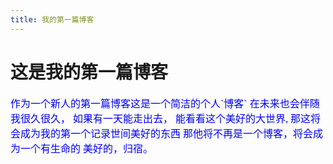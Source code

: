 ```yaml
---
title: 我的第一篇博客
---
```


# 这是我的第一篇博客
<mate chartes="utf-8">
<font face="宋体" size="3" color=#0000FF>
作为一个新人的第一篇博客这是一个简洁的个人`博客`
在未来也会伴随我很久很久，
如果有一天能走出去，
能看看这个美好的大世界,
那这将会成为我的第一个记录世间美好的东西
那他将不再是一个博客，将会成为一个有生命的
美好的，归宿。
</font>
    <!-- 字体的一个标注
    <font face="微软雅黑" >微软雅黑字体</font>
    <font face="黑体" >黑体</font>
    <font size=3 >3号字</font>
    <font size=4 >4号字</font>
    <font color=#FF0000 >红色</font>
    <font color=#008000 >绿色</font>
    <font color=#0000FF >蓝色</font> -->